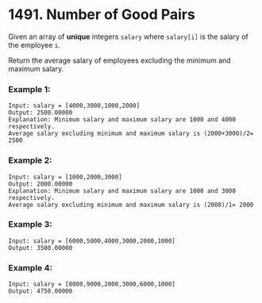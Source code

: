 # 1491. Number of Good Pairs
Given an array of **unique** integers `salary` where `salary[i]` is the salary of the employee `i`.

Return the average salary of employees excluding the minimum and maximum salary.

### Example 1:
```
Input: salary = [4000,3000,1000,2000]
Output: 2500.00000
Explanation: Minimum salary and maximum salary are 1000 and 4000 respectively.
Average salary excluding minimum and maximum salary is (2000+3000)/2= 2500
```

### Example 2:
```
Input: salary = [1000,2000,3000]
Output: 2000.00000
Explanation: Minimum salary and maximum salary are 1000 and 3000 respectively.
Average salary excluding minimum and maximum salary is (2000)/1= 2000
```

### Example 3:
```
Input: salary = [6000,5000,4000,3000,2000,1000]
Output: 3500.00000
```

### Example 4:
```
Input: salary = [8000,9000,2000,3000,6000,1000]
Output: 4750.00000
```